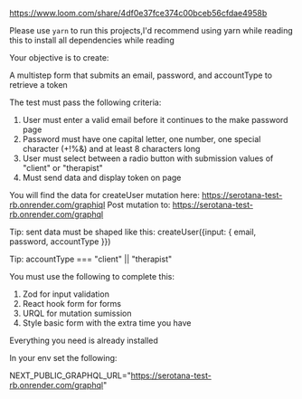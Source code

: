 https://www.loom.com/share/4df0e37fce374c00bceb56cfdae4958b

Please use `yarn` to run this projects,I'd recommend using yarn while reading this to install all dependencies while reading

Your objective is to create:

A multistep form that submits an email, password, and accountType to retrieve a token

The test must pass the following criteria:
1. User must enter a valid email before it continues to the make password page
2. Password must have one capital letter, one number, one special character (+!%&) and at least 8 characters long
3. User must select between a radio button with submission values of "client" or "therapist"
4. Must send data and display token on page

You will find the data for createUser mutation here: https://serotana-test-rb.onrender.com/graphiql
Post mutation to: https://serotana-test-rb.onrender.com/graphql

Tip: sent data must be shaped like this:
createUser({input: { email, password, accountType }})

Tip: accountType === "client" || "therapist"

You must use the following to complete this:

1. Zod for input validation
2. React hook form for forms
3. URQL for mutation sumission
4. Style basic form with the extra time you have

Everything you need is already installed

In your env set the following:

NEXT_PUBLIC_GRAPHQL_URL="https://serotana-test-rb.onrender.com/graphql"
